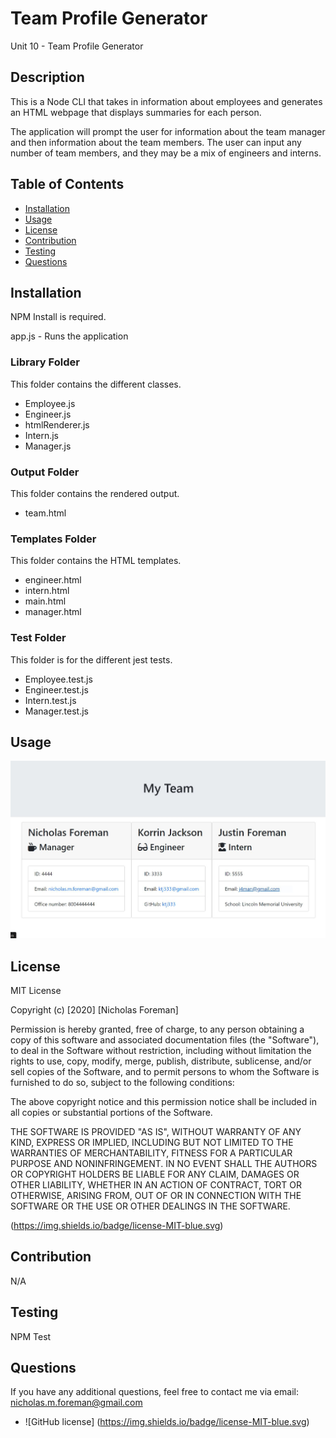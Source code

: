 # Team Profile Generator
Unit 10 - Team Profile Generator

## Description

This is a Node CLI that takes in information about employees and generates an HTML webpage that displays summaries for each person.

The application will prompt the user for information about the team manager and then information about the team members. The user can input any number of team members, and they may be a mix of engineers and interns.


## Table of Contents

- [Installation](#Installation)
- [Usage](#Usage)
- [License](#License)
- [Contribution](#Contribution)
- [Testing](#Testing)
- [Questions](#Questions)


## Installation

NPM Install is required.

app.js - Runs the application

### Library Folder

This folder contains the different classes.

- Employee.js
- Engineer.js
- htmlRenderer.js
- Intern.js
- Manager.js

### Output Folder

This folder contains the rendered output.

- team.html

### Templates Folder

This folder contains the HTML templates.

- engineer.html
- intern.html
- main.html
- manager.html

### Test Folder

This folder is for the different jest tests.

- Employee.test.js
- Engineer.test.js
- Intern.test.js
- Manager.test.js


## Usage

![Screenshot of "My Team" Page](teamProfileGenerator.JPG)


## License

MIT License

Copyright (c) [2020] [Nicholas Foreman]

Permission is hereby granted, free of charge, to any person obtaining a copy
of this software and associated documentation files (the "Software"), to deal
in the Software without restriction, including without limitation the rights
to use, copy, modify, merge, publish, distribute, sublicense, and/or sell
copies of the Software, and to permit persons to whom the Software is
furnished to do so, subject to the following conditions:

The above copyright notice and this permission notice shall be included in all
copies or substantial portions of the Software.

THE SOFTWARE IS PROVIDED "AS IS", WITHOUT WARRANTY OF ANY KIND, EXPRESS OR
IMPLIED, INCLUDING BUT NOT LIMITED TO THE WARRANTIES OF MERCHANTABILITY,
FITNESS FOR A PARTICULAR PURPOSE AND NONINFRINGEMENT. IN NO EVENT SHALL THE
AUTHORS OR COPYRIGHT HOLDERS BE LIABLE FOR ANY CLAIM, DAMAGES OR OTHER
LIABILITY, WHETHER IN AN ACTION OF CONTRACT, TORT OR OTHERWISE, ARISING FROM,
OUT OF OR IN CONNECTION WITH THE SOFTWARE OR THE USE OR OTHER DEALINGS IN THE
SOFTWARE.

(https://img.shields.io/badge/license-MIT-blue.svg)


## Contribution

N/A


## Testing

NPM Test


## Questions

If you have any additional questions, feel free to contact me via email:
nicholas.m.foreman@gmail.com

* ![GitHub license] (https://img.shields.io/badge/license-MIT-blue.svg)